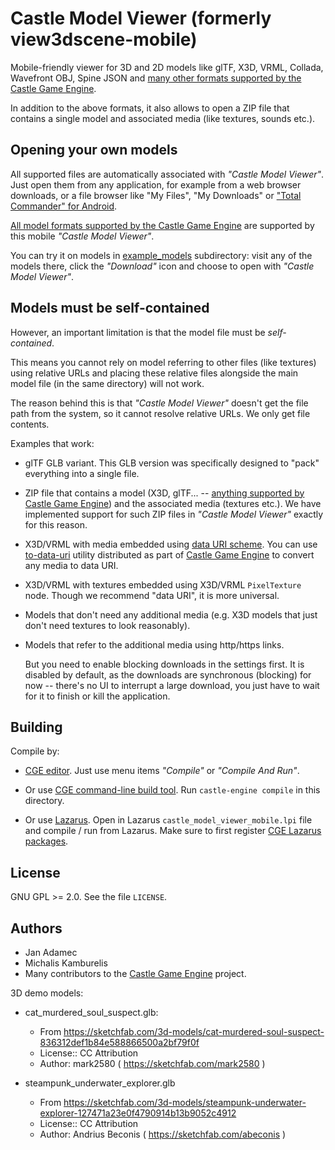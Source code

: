 # Castle Model Viewer (formerly view3dscene-mobile)

Mobile-friendly viewer for 3D and 2D models like glTF, X3D, VRML, Collada, Wavefront OBJ, Spine JSON and [many other formats supported by the Castle Game Engine](https://castle-engine.io/creating_data_model_formats.php).

In addition to the above formats, it also allows to open a ZIP file that contains a single model and associated media (like textures, sounds etc.).

## Opening your own models

All supported files are automatically associated with _"Castle Model Viewer"_. Just open them from any application, for example from a web browser downloads, or a file browser like "My Files", "My Downloads" or ["Total Commander" for Android](https://play.google.com/store/apps/details?id=com.ghisler.android.TotalCommander).

[All model formats supported by the Castle Game Engine](https://castle-engine.io/creating_data_model_formats.php) are supported by this mobile _"Castle Model Viewer"_.

You can try it on models in [example_models](https://github.com/castle-engine/castle-model-viewer-mobile/tree/master/example_models) subdirectory: visit any of the models there, click the _"Download"_ icon and choose to open with _"Castle Model Viewer"_.

## Models must be self-contained

However, an important limitation is that the model file must be _self-contained_.

This means you cannot rely on model referring to other files (like textures) using relative URLs and placing these relative files alongside the main model file (in the same directory) will not work.

The reason behind this is that _"Castle Model Viewer"_ doesn't get the file path from the system, so it cannot resolve relative URLs. We only get file contents.

Examples that work:

- glTF GLB variant. This GLB version was specifically designed to "pack" everything into a single file.
- ZIP file that contains a model (X3D, glTF... -- [anything supported by Castle Game Engine](https://castle-engine.io/creating_data_model_formats.php)) and the associated media (textures etc.). We have implemented support for such ZIP files in _"Castle Model Viewer"_ exactly for this reason.
- X3D/VRML with media embedded using [data URI scheme](https://en.wikipedia.org/wiki/Data_URI_scheme). You can use [to-data-uri](https://github.com/castle-engine/castle-engine/tree/master/tools/to-data-uri) utility distributed as part of [Castle Game Engine](https://castle-engine.io/) to convert any media to data URI.
- X3D/VRML with textures embedded using X3D/VRML `PixelTexture` node. Though we recommend "data URI", it is more universal.
- Models that don't need any additional media (e.g. X3D models that just don't need textures to look reasonably).
- Models that refer to the additional media using http/https links.

    But you need to enable blocking downloads in the settings first. It is disabled by default, as the downloads are synchronous (blocking) for now -- there's no UI to interrupt a large download, you just have to wait for it to finish or kill the application.

## Building

Compile by:

- [CGE editor](https://castle-engine.io/editor). Just use menu items _"Compile"_ or _"Compile And Run"_.

- Or use [CGE command-line build tool](https://castle-engine.io/build_tool). Run `castle-engine compile` in this directory.

- Or use [Lazarus](https://www.lazarus-ide.org/). Open in Lazarus `castle_model_viewer_mobile.lpi` file and compile / run from Lazarus. Make sure to first register [CGE Lazarus packages](https://castle-engine.io/lazarus).

## License

GNU GPL >= 2.0. See the file `LICENSE`.

## Authors

- Jan Adamec
- Michalis Kamburelis
- Many contributors to the [Castle Game Engine](https://castle-engine.io/) project.

3D demo models:
- cat_murdered_soul_suspect.glb:
    - From https://sketchfab.com/3d-models/cat-murdered-soul-suspect-836312def1b84e588866500a2bf79f0f
    - License:: CC Attribution
    - Author: mark2580 ( https://sketchfab.com/mark2580 )

- steampunk_underwater_explorer.glb
    - From https://sketchfab.com/3d-models/steampunk-underwater-explorer-127471a23e0f4790914b13b9052c4912
    - License:: CC Attribution
    - Author: Andrius Beconis ( https://sketchfab.com/abeconis )
